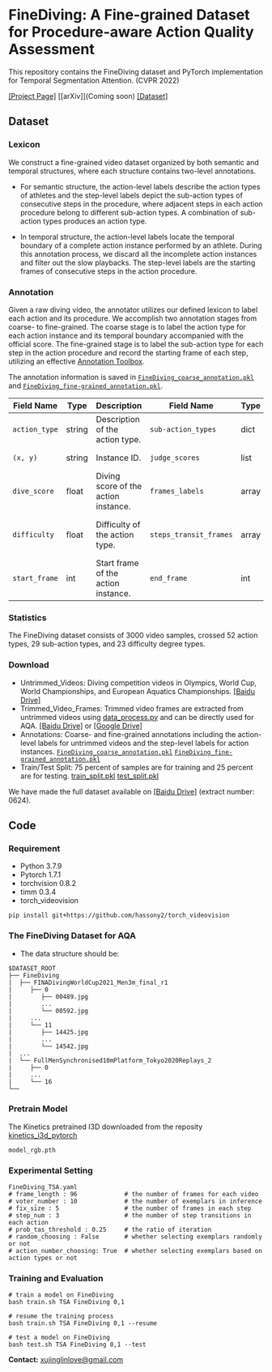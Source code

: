 # FineDiving: A Fine-grained Dataset for Procedure-aware Action Quality Assessment

This repository contains the FineDiving dataset and PyTorch implementation for Temporal Segmentation Attention. (CVPR 2022)

[[Project Page]](https://sites.google.com/view/finediving) [[arXiv]](Coming soon) [[Dataset]](https://pan.baidu.com/s/1v85-np2FbS0J4UfAEiI4mg)

## Dataset

### Lexicon
We construct a fine-grained video dataset organized by both semantic and temporal structures, where each structure contains two-level annotations.
- For semantic structure, the action-level labels describe the action types of athletes and the step-level labels depict the sub-action types of consecutive steps in the procedure, where adjacent steps in each action procedure belong to different sub-action types. A combination of sub-action types produces an action type.

- In temporal structure, the action-level labels locate the temporal boundary of a complete action instance performed by an athlete. During this annotation process, we discard all the incomplete action instances and filter out the slow playbacks. The step-level labels are the starting frames of consecutive steps in the action procedure.

### Annotation
Given a raw diving video, the annotator utilizes our defined lexicon to label each action and its procedure. We accomplish two annotation stages from coarse- to fine-grained. The coarse stage is to label the action type for each action instance and its temporal boundary accompanied with the official score. The fine-grained stage is to label the sub-action type for each step in the action procedure and record the starting frame of each step, utilizing an effective [Annotation Toolbox](https://github.com/coin-dataset/annotation-tool).

The annotation information is saved in [`FineDiving_coarse_annotation.pkl`](Annotations/FineDiving_coarse_annotation.pkl) and [`FineDiving_fine-grained_annotation.pkl`](Annotations/FineDiving_fine-grained_annotation.pkl).

| Field Name          | Type         | Description                     | Field Name          | Type         | Description            |
| ------------------- | ----------------------------| -----------------------| ----------------------------|-----------------------------|-------------- |
| `action_type`          | string                     | Description of the action type.  | `sub-action_types`         | dict       | Description of the sub-action type. |
| `(x, y)`                  | string                  | Instance ID.                      | `judge_scores`    | list | Judge scores.  |
| `dive_score`          | float                       | Diving score of the action instance.  | `frames_labels`              | array    | Step-level labels of the frames.|
| `difficulty`             | float                    | Difficulty of the action type.   | `steps_transit_frames`    | array     | Frame index of step transitions.  |
| `start_frame`       | int                         | Start frame of the action instance. | `end_frame`        | int             | End frame of the action instance.|  

### Statistics
The FineDiving dataset consists of 3000 video samples, crossed 52 action types, 29 sub-action types, and 23 difficulty degree types.

### Download
- Untrimmed_Videos: Diving competition videos in Olympics, World Cup, World Championships, and European Aquatics Championships. [[Baidu Drive]](https://pan.baidu.com/s/1v85-np2FbS0J4UfAEiI4mg)
- Trimmed_Video_Frames: Trimmed video frames are extracted from untrimmed videos using [data_process.py](data_preparation/data_process.py) and can be directly used for AQA. [[Baidu Drive]](https://pan.baidu.com/s/1v85-np2FbS0J4UfAEiI4mg) or [[Google Drive]](https://drive.google.com/drive/folders/1KIsocnoL1fSkogljdtOswEljYjFhrtgj?usp=sharing)
- Annotations: Coarse- and fine-grained annotations including the action-level labels for untrimmed videos and the step-level labels for action instances. [`FineDiving_coarse_annotation.pkl`](Annotations/FineDiving_coarse_annotation.pkl) [`FineDiving_fine-grained_annotation.pkl`](Annotations/FineDiving_fine-grained_annotation.pkl)
- Train/Test Split: 75 percent of samples are for training and 25 percent are for testing. [train_split.pkl](Annotations/train_split.pkl) [test_split.pkl](Annotations/test_split.pkl)

We have made the full dataset available on [[Baidu Drive]](https://pan.baidu.com/s/1v85-np2FbS0J4UfAEiI4mg) (extract number: 0624).

## Code
### Requirement
- Python 3.7.9
- Pytorch 1.7.1
- torchvision 0.8.2
- timm 0.3.4
- torch_videovision
```
pip install git+https://github.com/hassony2/torch_videovision
```

### The FineDiving Dataset for AQA
- The data structure should be:
```
$DATASET_ROOT
├── FineDiving
|  ├── FINADivingWorldCup2021_Men3m_final_r1
|     ├── 0
|        ├── 00489.jpg
|        ...
|        └── 00592.jpg
|     ...
|     └── 11
|        ├── 14425.jpg
|        ...
|        └── 14542.jpg
|  ...
|  └── FullMenSynchronised10mPlatform_Tokyo2020Replays_2
|     ├── 0
|     ...
|     └── 16 
└──
```

### Pretrain Model
The Kinetics pretrained I3D downloaded from the reposity [kinetics_i3d_pytorch](https://github.com/hassony2/kinetics_i3d_pytorch/blob/master/model/model_rgb.pth)
```
model_rgb.pth
```

### Experimental Setting
```
FineDiving_TSA.yaml
# frame_length : 96             # the number of frames for each video
# voter_number : 10             # the number of exemplars in inference
# fix_size : 5                  # the number of frames in each step
# step_num : 3                  # the number of step transitions in each action
# prob_tas_threshold : 0.25     # the ratio of iteration
# random_choosing : False       # whether selecting exemplars randomly or not
# action_number_choosing: True  # whether selecting exemplars based on action types or not
```

### Training and Evaluation
```
# train a model on FineDiving
bash train.sh TSA FineDiving 0,1

# resume the training process
bash train.sh TSA FineDiving 0,1 --resume

# test a model on FineDiving
bash test.sh TSA FineDiving 0,1 --test
```

**Contact:** [xujinglinlove@gmail.com](mailto:xujinglinlove@gmail.com)
